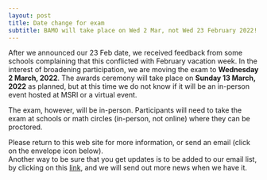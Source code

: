 ```yaml
---
layout: post
title: Date change for exam
subtitle: BAMO will take place on Wed 2 Mar, not Wed 23 February 2022!
---
```


After we announced our 23 Feb date, we received feedback from some schools complaining that this conflicted with February vacation week.  In the interest of broadening participation, we are moving the exam to **Wednesday 2 March, 2022**. The awards ceremony will take place on **Sunday 13 March, 2022** as planned, but at this time we do not know if it will be an in-person event hosted at MSRI or a virtual event.

The exam, however, will be in-person. Participants will need to take the exam at schools or math circles (in-person, not online) where they can be proctored.
 

Please return to this web site for more information, or send an email (click on the envelope icon  below).  
Another way to be sure that you get updates is to be   added to our email list, by clicking on this [link](https://forms.gle/pVCGWa71KXX8E9wz6), 
and we will send out more news when we have it. 
